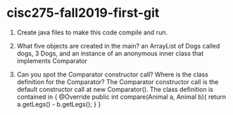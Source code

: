 # cisc275-fall2019-first-git
1. Create java files to make this code compile and run.

2. What five objects are created in the main?
an ArrayList of Dogs called dogs, 3 Dogs, and an instance of an anonymous inner class that implements Comparator<Animal> 
3. Can you spot the Comparator constructor call? Where is the class definition for the Comparator?
The Comparator constructor call is the default constructor call at new Comparator<Animal>(). The class definition is contained in
{ @Override
  public int compare(Animal a, Animal b){
  	  return a.getLegs() - b.getLegs();
   }
}